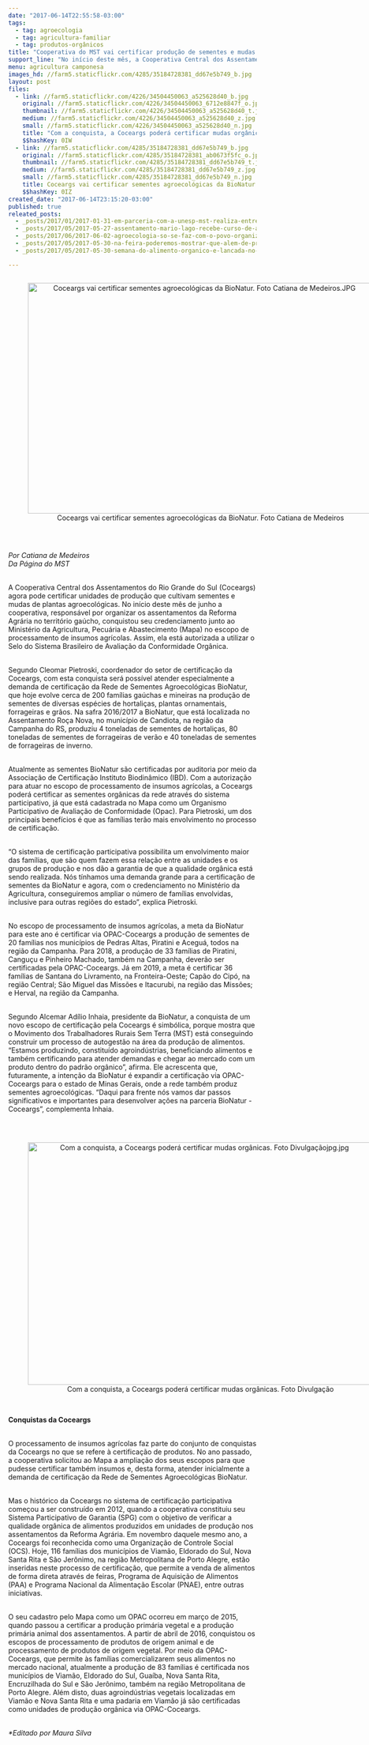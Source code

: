 ```yaml
---
date: "2017-06-14T22:55:58-03:00"
tags:
  - tag: agroecologia
  - tag: agricultura-familiar
  - tag: produtos-orgânicos
title: "Cooperativa do MST vai certificar produção de sementes e mudas orgânicas\n\n"
support_line: "No início deste mês, a Cooperativa Central dos Assentamentos do Rio Grande do Sul (Coceargs) foi autorizada pelo Mapa a atuar no escopo de processamento de insumos agrícolas"
menu: agricultura camponesa
images_hd: //farm5.staticflickr.com/4285/35184728381_dd67e5b749_b.jpg
layout: post
files:
  - link: //farm5.staticflickr.com/4226/34504450063_a525628d40_b.jpg
    original: //farm5.staticflickr.com/4226/34504450063_6712e8847f_o.jpg
    thumbnail: //farm5.staticflickr.com/4226/34504450063_a525628d40_t.jpg
    medium: //farm5.staticflickr.com/4226/34504450063_a525628d40_z.jpg
    small: //farm5.staticflickr.com/4226/34504450063_a525628d40_n.jpg
    title: "Com a conquista, a Coceargs poderá certificar mudas orgânicas. Foto Divulgaçãojpg.jpg"
    $$hashKey: 0IW
  - link: //farm5.staticflickr.com/4285/35184728381_dd67e5b749_b.jpg
    original: //farm5.staticflickr.com/4285/35184728381_ab0673f5fc_o.jpg
    thumbnail: //farm5.staticflickr.com/4285/35184728381_dd67e5b749_t.jpg
    medium: //farm5.staticflickr.com/4285/35184728381_dd67e5b749_z.jpg
    small: //farm5.staticflickr.com/4285/35184728381_dd67e5b749_n.jpg
    title: Coceargs vai certificar sementes agroecológicas da BioNatur. Foto Catiana de Medeiros.JPG
    $$hashKey: 0IZ
created_date: "2017-06-14T23:15:20-03:00"
published: true
releated_posts:
  - _posts/2017/01/2017-01-31-em-parceria-com-a-unesp-mst-realiza-entrega-cestas-agroecologicas-em-sp.md
  - _posts/2017/05/2017-05-27-assentamento-mario-lago-recebe-curso-de-agrofloresta.md
  - _posts/2017/06/2017-06-02-agroecologia-so-se-faz-com-o-povo-organizado.md
  - _posts/2017/05/2017-05-30-na-feira-poderemos-mostrar-que-alem-de-produtos-de-qualidade-temos-diversidade.md
  - _posts/2017/05/2017-05-30-semana-do-alimento-organico-e-lancada-no-rio-grande-do-sul.md

---
```

<div style="text-align:center">
<figure class="image" style="display:inline-block"><img alt="Coceargs vai certificar sementes agroecológicas da BioNatur. Foto Catiana de Medeiros.JPG" height="467" src="//farm5.staticflickr.com/4285/35184728381_dd67e5b749_b.jpg" width="700" />
<figcaption>Coceargs vai certificar sementes agroecológicas da BioNatur. Foto Catiana de Medeiros</figcaption>
</figure>
</div>

<p>&nbsp;</p>

<p><em>Por Catiana de Medeiros<br />
Da P&aacute;gina do MST</em></p>

<p><br />
A Cooperativa Central dos Assentamentos do Rio Grande do Sul (Coceargs) agora pode certificar unidades de produ&ccedil;&atilde;o que cultivam sementes e mudas de plantas agroecol&oacute;gicas. No in&iacute;cio deste m&ecirc;s de junho a cooperativa, respons&aacute;vel por organizar os assentamentos da Reforma Agr&aacute;ria no territ&oacute;rio ga&uacute;cho, conquistou seu credenciamento junto ao Minist&eacute;rio da Agricultura, Pecu&aacute;ria e Abastecimento (Mapa) no escopo de processamento de insumos agr&iacute;colas. Assim, ela est&aacute; autorizada a utilizar o Selo do Sistema Brasileiro de Avalia&ccedil;&atilde;o da Conformidade Org&acirc;nica.</p>

<p><br />
Segundo Cleomar Pietroski, coordenador do setor de certifica&ccedil;&atilde;o da Coceargs, com esta conquista ser&aacute; poss&iacute;vel atender especialmente a demanda de certifica&ccedil;&atilde;o da Rede de Sementes Agroecol&oacute;gicas BioNatur, que hoje evolve cerca de 200 fam&iacute;lias ga&uacute;chas e mineiras na produ&ccedil;&atilde;o de sementes de diversas esp&eacute;cies de hortali&ccedil;as, plantas ornamentais, forrageiras e gr&atilde;os. Na safra 2016/2017 a BioNatur, que est&aacute; localizada no Assentamento Ro&ccedil;a Nova, no munic&iacute;pio de Candiota, na regi&atilde;o da Campanha do RS, produziu 4 toneladas de sementes de hortali&ccedil;as, 80 toneladas de sementes de forrageiras de ver&atilde;o e 40 toneladas de sementes de forrageiras de inverno.</p>

<p><br />
Atualmente as sementes BioNatur s&atilde;o certificadas por auditoria por meio da Associa&ccedil;&atilde;o de Certifica&ccedil;&atilde;o Instituto Biodin&acirc;mico (IBD). Com a autoriza&ccedil;&atilde;o para atuar no escopo de processamento de insumos agr&iacute;colas, a Coceargs poder&aacute; certificar as sementes org&acirc;nicas da rede atrav&eacute;s do sistema participativo, j&aacute; que est&aacute; cadastrada no Mapa como um Organismo Participativo de Avalia&ccedil;&atilde;o de Conformidade (Opac). Para Pietroski, um dos principais benef&iacute;cios &eacute; que as fam&iacute;lias ter&atilde;o mais envolvimento no processo de certifica&ccedil;&atilde;o.</p>

<p><br />
&ldquo;O sistema de certifica&ccedil;&atilde;o participativa possibilita um envolvimento maior das fam&iacute;lias, que s&atilde;o quem fazem essa rela&ccedil;&atilde;o entre as unidades e os grupos de produ&ccedil;&atilde;o e nos d&atilde;o a garantia de que a qualidade org&acirc;nica est&aacute; sendo realizada. N&oacute;s t&iacute;nhamos uma demanda grande para a certifica&ccedil;&atilde;o de sementes da BioNatur e agora, com o credenciamento no Minist&eacute;rio da Agricultura, conseguiremos ampliar o n&uacute;mero de fam&iacute;lias envolvidas, inclusive para outras regi&otilde;es do estado&rdquo;, explica Pietroski.</p>

<p><br />
No escopo de processamento de insumos agr&iacute;colas, a meta da BioNatur para este ano &eacute; certificar via OPAC-Coceargs a produ&ccedil;&atilde;o de sementes de 20 fam&iacute;lias nos munic&iacute;pios de Pedras Altas, Piratini e Acegu&aacute;, todos na regi&atilde;o da Campanha. Para 2018, a produ&ccedil;&atilde;o de 33 fam&iacute;lias de Piratini, Cangu&ccedil;u e Pinheiro Machado, tamb&eacute;m na Campanha, dever&atilde;o ser certificadas pela OPAC-Coceargs. J&aacute; em 2019, a meta &eacute; certificar 36 fam&iacute;lias de Santana do Livramento, na Fronteira-Oeste; Cap&atilde;o do Cip&oacute;, na regi&atilde;o Central; S&atilde;o Miguel das Miss&otilde;es e Itacurubi, na regi&atilde;o das Miss&otilde;es; e Herval, na regi&atilde;o da Campanha.</p>

<p><br />
Segundo Alcemar Ad&iacute;lio Inhaia, presidente da BioNatur, a conquista de um novo escopo de certifica&ccedil;&atilde;o pela Coceargs &eacute; simb&oacute;lica, porque mostra que o Movimento dos Trabalhadores Rurais Sem Terra (MST) est&aacute; conseguindo construir um processo de autogest&atilde;o na &aacute;rea da produ&ccedil;&atilde;o de alimentos. &ldquo;Estamos produzindo, constitu&iacute;do agroind&uacute;strias, beneficiando alimentos e tamb&eacute;m certificando para atender demandas e chegar ao mercado com um produto dentro do padr&atilde;o org&acirc;nico&rdquo;, afirma. Ele acrescenta que, futuramente, a inten&ccedil;&atilde;o da BioNatur &eacute; expandir a certifica&ccedil;&atilde;o via OPAC-Coceargs para o estado de Minas Gerais, onde a rede tamb&eacute;m produz sementes agroecol&oacute;gicas. &ldquo;Daqui para frente n&oacute;s vamos dar passos significativos e importantes para desenvolver a&ccedil;&otilde;es na parceria BioNatur - Coceargs&rdquo;, complementa Inhaia.</p>

<p>&nbsp;</p>

<div style="text-align:center">
<figure class="image" style="display:inline-block"><img alt="Com a conquista, a Coceargs poderá certificar mudas orgânicas. Foto Divulgaçãojpg.jpg" height="491" src="//farm5.staticflickr.com/4226/34504450063_a525628d40_b.jpg" width="700" />
<figcaption>Com a conquista, a Coceargs poderá certificar mudas orgânicas. Foto Divulgação</figcaption>
</figure>
</div>

<p><br />
<strong>Conquistas da Coceargs</strong></p>

<p><br />
O processamento de insumos agr&iacute;colas faz parte do conjunto de conquistas da Coceargs no que se refere &agrave; certifica&ccedil;&atilde;o de produtos. No ano passado, a cooperativa solicitou ao Mapa a amplia&ccedil;&atilde;o dos seus escopos para que pudesse certificar tamb&eacute;m insumos e, desta forma, atender inicialmente a demanda de certifica&ccedil;&atilde;o da Rede de Sementes Agroecol&oacute;gicas BioNatur.</p>

<p><br />
Mas o hist&oacute;rico da Coceargs no sistema de certifica&ccedil;&atilde;o participativa come&ccedil;ou a ser constru&iacute;do em 2012, quando a cooperativa constituiu seu Sistema Participativo de Garantia (SPG) com o objetivo de verificar a qualidade org&acirc;nica de alimentos produzidos em unidades de produ&ccedil;&atilde;o nos assentamentos da Reforma Agr&aacute;ria. Em novembro daquele mesmo ano, a Coceargs foi reconhecida como uma Organiza&ccedil;&atilde;o de Controle Social (OCS). Hoje, 116 fam&iacute;lias dos munic&iacute;pios de Viam&atilde;o, Eldorado do Sul, Nova Santa Rita e S&atilde;o Jer&ocirc;nimo, na regi&atilde;o Metropolitana de Porto Alegre, est&atilde;o inseridas neste processo de certifica&ccedil;&atilde;o, que permite a venda de alimentos de forma direta atrav&eacute;s de feiras, Programa de Aquisi&ccedil;&atilde;o de Alimentos (PAA) e Programa Nacional da Alimenta&ccedil;&atilde;o Escolar (PNAE), entre outras iniciativas.</p>

<p><br />
O seu cadastro pelo Mapa como um OPAC ocorreu em mar&ccedil;o de 2015, quando passou a certificar a produ&ccedil;&atilde;o prim&aacute;ria vegetal e a produ&ccedil;&atilde;o prim&aacute;ria animal dos assentamentos. A partir de abril de 2016, conquistou os escopos de processamento de produtos de origem animal e de processamento de produtos de origem vegetal. Por meio da OPAC-Coceargs, que permite &agrave;s fam&iacute;lias comercializarem seus alimentos no mercado nacional, atualmente a produ&ccedil;&atilde;o de 83 fam&iacute;lias &eacute; certificada nos munic&iacute;pios de Viam&atilde;o, Eldorado do Sul, Gua&iacute;ba, Nova Santa Rita, Encruzilhada do Sul e S&atilde;o Jer&ocirc;nimo, tamb&eacute;m na regi&atilde;o Metropolitana de Porto Alegre. Al&eacute;m disto, duas agroind&uacute;strias vegetais localizadas em Viam&atilde;o e Nova Santa Rita e uma padaria em Viam&atilde;o j&aacute; s&atilde;o certificadas como unidades de produ&ccedil;&atilde;o org&acirc;nica via OPAC-Coceargs.</p>

<p><br />
<em>*Editado por Maura Silva&nbsp;</em></p>
